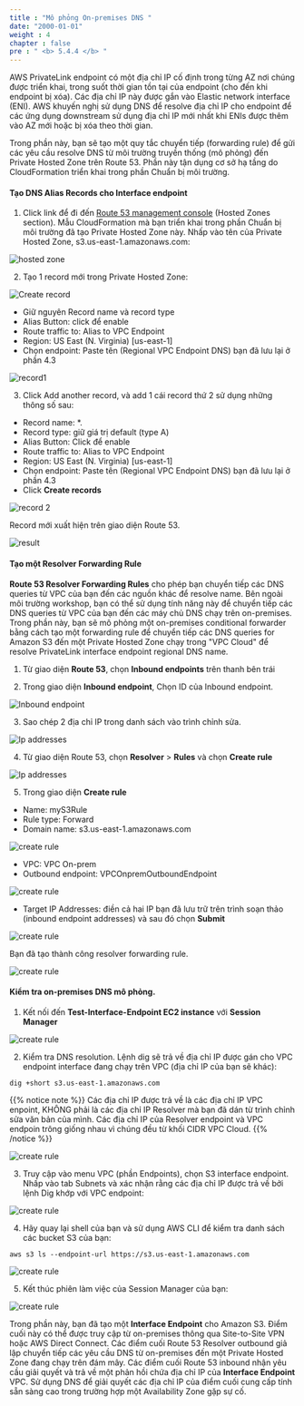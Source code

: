 ```yaml
---
title : "Mô phỏng On-premises DNS "
date: "2000-01-01"
weight : 4
chapter : false
pre : " <b> 5.4.4 </b> "
---
```


 AWS PrivateLink endpoint có một địa chỉ IP cố định trong từng AZ nơi chúng được triển khai, trong suốt thời gian tồn tại của endpoint (cho đến khi endpoint bị xóa). Các địa chỉ IP này được gắn vào Elastic network interface (ENI). AWS khuyến nghị sử dụng DNS để resolve địa chỉ IP cho endpoint để các ứng dụng downstream sử dụng địa chỉ IP mới nhất khi ENIs được thêm vào AZ mới hoặc bị xóa theo thời gian.

Trong phần này, bạn sẽ tạo một quy tắc chuyển tiếp (forwarding rule) để gửi các yêu cầu resolve DNS từ môi trường truyền thống (mô phỏng) đến Private Hosted Zone trên Route 53. Phần này tận dụng cơ sở hạ tầng do CloudFormation triển khai trong phần Chuẩn bị môi trường.

#### Tạo DNS Alias Records cho Interface endpoint
1. Click link để đi đến [Route 53 management console](https://us-east-1.console.aws.amazon.com/route53/v2/hostedzones?region=us-east-1#) (Hosted Zones section).  Mẫu CloudFormation mà bạn triển khai trong phần Chuẩn bị môi trường đã tạo Private Hosted Zone này. Nhấp vào tên của Private Hosted Zone, s3.us-east-1.amazonaws.com:

![hosted zone](/images/5-Workshop/5.4-S3-onprem/hosted-zone.png)

2. Tạo 1 record mới trong Private Hosted Zone:

![Create record](/images/5-Workshop/5.4-S3-onprem/create-record1.png)

+ Giữ nguyên Record name và record type
+ Alias Button: click để enable
+ Route traffic to: Alias to VPC Endpoint
+ Region: US East (N. Virginia) [us-east-1]
+ Chọn endpoint: Paste tên (Regional VPC Endpoint DNS) bạn đã lưu lại ở phần 4.3

![record1](/images/5-Workshop/5.4-S3-onprem/record1.png)

3. Click Add another record, và add 1 cái record thứ 2 sử dụng những thông số sau:
+ Record name: *.
+ Record type: giữ giá trị default (type A)
+ Alias Button: Click để enable
+ Route traffic to: Alias to VPC Endpoint
+ Region: US East (N. Virginia) [us-east-1]
+ Chọn endpoint: Paste tên (Regional VPC Endpoint DNS) bạn đã lưu lại ở phần 4.3
+ Click **Create records** 

![record 2](/images/5-Workshop/5.4-S3-onprem/record2.png)

Record mới xuất hiện trên giao diện Route 53.

![result](/images/5-Workshop/5.4-S3-onprem/result.png)

#### Tạo một Resolver Forwarding Rule

**Route 53 Resolver Forwarding Rules** cho phép bạn chuyển tiếp các DNS queries từ VPC của bạn đến các nguồn khác để resolve name. Bên ngoài môi trường workshop, bạn có thể sử dụng tính năng này để chuyển tiếp các DNS queries từ VPC của bạn đến các máy chủ DNS chạy trên on-premises. Trong phần này, bạn sẽ mô phỏng một on-premises conditional forwarder bằng cách tạo một forwarding rule để chuyển tiếp các DNS queries for Amazon S3 đến một Private Hosted Zone chạy trong "VPC Cloud" để resolve PrivateLink interface endpoint regional DNS name.

1. Từ giao diện  **Route 53**, chọn **Inbound endpoints** trên thanh bên trái

2. Trong giao diện **Inbound endpoint**, Chọn ID của Inbound endpoint.

![Inbound endpoint](/images/5-Workshop/5.4-S3-onprem/route53-1.png)

3. Sao chép 2 địa chỉ IP trong danh sách vào trình chỉnh sửa.

![Ip addresses](/images/5-Workshop/5.4-S3-onprem/route53-2.png)

4. Từ giao diện Route 53, chọn  **Resolver** > **Rules** và chọn **Create rule**

![Ip addresses](/images/5-Workshop/5.4-S3-onprem/route53-3.png)

5. Trong giao diện **Create rule**

+ Name: myS3Rule
+ Rule type: Forward
+ Domain name: s3.us-east-1.amazonaws.com

![create rule](/images/5-Workshop/5.4-S3-onprem/route53-4.png)

+ VPC: VPC On-prem
+ Outbound endpoint: VPCOnpremOutboundEndpoint

![create rule](/images/5-Workshop/5.4-S3-onprem/route53-5.png)

+ Target IP Addresses: điền cả hai IP bạn đã lưu trữ trên trình soạn thảo (inbound endpoint addresses) và sau đó chọn **Submit**

![create rule](/images/5-Workshop/5.4-S3-onprem/route53-6.png)

Bạn đã tạo thành công resolver forwarding rule. 

![create rule](/images/5-Workshop/5.4-S3-onprem/route53-7.png)

#### Kiểm tra on-premises DNS mô phỏng.

1. Kết nối đến **Test-Interface-Endpoint EC2 instance** với **Session Manager**

![create rule](/images/5-Workshop/5.4-S3-onprem/test1.png)

2. Kiểm tra DNS resolution. Lệnh dig sẽ trả về địa chỉ IP được gán cho VPC endpoint interface đang chạy trên VPC (địa chỉ IP của bạn sẽ khác):

```
dig +short s3.us-east-1.amazonaws.com 
```
{{% notice note %}}
Các địa chỉ IP được trả về là các địa chỉ IP VPC enpoint, KHÔNG phải là các địa chỉ IP Resolver mà bạn đã dán từ trình chỉnh sửa văn bản của mình. Các địa chỉ IP của  Resolver endpoint  và  VPC endpoin trông giống nhau vì chúng đều từ khối CIDR VPC Cloud.
{{% /notice %}}

![create rule](/images/5-Workshop/5.4-S3-onprem/dig.png)

3. Truy cập vào menu VPC (phần Endpoints), chọn S3 interface endpoint. Nhấp vào tab Subnets và xác nhận rằng các địa chỉ IP được trả về bởi lệnh Dig khớp với VPC endpoint:

![create rule](/images/5-Workshop/5.4-S3-onprem/subnet.png)

4. Hãy quay lại shell của bạn và sử dụng AWS CLI để kiểm tra danh sách các bucket S3 của bạn:

```
aws s3 ls --endpoint-url https://s3.us-east-1.amazonaws.com
```

![create rule](/images/5-Workshop/5.4-S3-onprem/endpoint.png)

5. Kết thúc phiên làm việc của Session Manager của bạn:

![create rule](/images/5-Workshop/5.4-S3-onprem/terminal.png)


Trong phần này, bạn đã tạo một  **Interface Endpoint**  cho Amazon S3. Điểm cuối này có thể được truy cập từ on-premises thông qua Site-to-Site VPN hoặc AWS Direct Connect. Các điểm cuối Route 53 Resolver outbound giả lập chuyển tiếp các yêu cầu DNS từ on-premises đến một Private Hosted Zone đang chạy trên đám mây. Các điểm cuối Route 53 inbound nhận yêu cầu giải quyết và trả về một phản hồi chứa địa chỉ IP của  **Interface Endpoint**  VPC. Sử dụng DNS để giải quyết các địa chỉ IP của điểm cuối cung cấp tính sẵn sàng cao trong trường hợp một Availability Zone gặp sự cố.